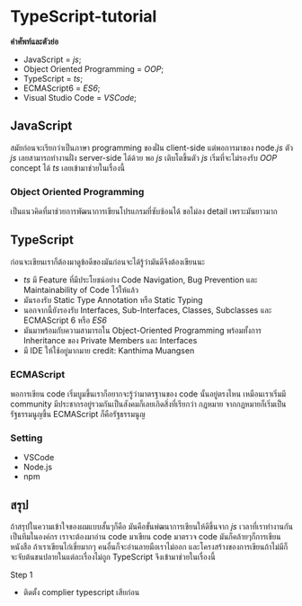 # TypeScript-tutorial
**คำศัพท์และตัวย่อ**
- JavaScript = _js_;
- Object Oriented Programming = _OOP_;
- TypeScript = _ts_;
- ECMAScript6  = _ES6_;
- Visual Studio Code = _VSCode_;

## JavaScript
สมัยก่อนจะเรียกว่าเป็นภาษา programming ของฝั่น client-side แต่พอการมาของ node._js_ ตัว _js_ เลยสามารถทำงานฝั่ง server-side ได้ด้วย พอ _js_ เติบโตขึ้นตัว _js_ เริ่มที่จะไม่รองรับ _OOP_ concept ได้ _ts_ เลยเข้ามาช่วยในเรื่องนี้

### Object Oriented Programming
เป็นแนวคิดที่มาช่วยการพัฒนาการเขียนโปรแกรมที่ซับซ้อนได้ ขอไม่ลง detail เพราะมันยาวมาก

## TypeScript
ก่อนจะเขียนเราก็ต้องมาดูข้อดีของมันก่อนจะได้รู้ว่ามันดีจึงต้องเขียนนะ
- _ts_ มี Feature ที่มีประโยชน์อย่าง Code Navigation, Bug Prevention และ Maintainability of Code ไว้ให้แล้ว
- มันรองรับ Static Type Annotation หรือ Static Typing
- นอกจากนี้ยังรองรับ Interfaces, Sub-Interfaces, Classes, Subclasses และ ECMAScript 6 หรือ _ES6_
- มันมาพร้อมกับความสามารถใน Object-Oriented Programming พร้อมทั้งการ Inheritance ของ Private Members และ Interfaces
- มี IDE ให้ใช้อยู่มากมาย
credit: Kanthima Muangsen

### ECMAScript
พอการเขียน code เริ่มบูมขึ้นเราก็อยากจะรู้ว่ามาตรฐานของ code นั้นอยู่ตรงไหน เหมือนเราเริ่มมี community มีประชากรอยู่รวมกันเป็นสังคมก็เลยเกิดสิ่งที่เรียกว่า กฏหมาย จากกฏหมายก็เริ่มเป็นรัฐธรรมนูญขึ้น ECMAScript ก็คือรัฐธรรมนูญ 

### Setting
- VSCode
- Node.js
- npm

## สรุป
ถ้าสรุปในความเข้าใจของผมแบบสั้นๆก็คือ มันคือขั้นพํฒนาการเขียนให้ดีขึ้นจาก _js_ เวลาที่เราทำงานกันเป็นทีมในองค์กร เราจะต้องมาอ่าน code มาเขียน code มาตรวจ code มันก็คล้ายๆก็การเขียนหนังสือ ถ้าเราเขียนไก่เขี่ยมากๆ คนอื่นก็จะอ่านลายมือเราไม่ออก และโครงสร้างของการเขียนถ้าไม่มีก็จะจับต้นชนปลายในแต่ละเรื่องไม่ถูก TypeScript จึงเข้ามาช่วยในเรื่องนี้

Step 1
- ติดตั้ง complier typescript เสียก่อน